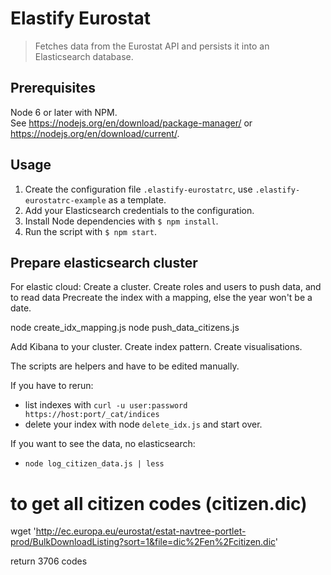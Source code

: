 # Elastify Eurostat

> Fetches data from the Eurostat API and persists it into an Elasticsearch database.

## Prerequisites

Node 6 or later with NPM.  
See <https://nodejs.org/en/download/package-manager/> or <https://nodejs.org/en/download/current/>.

## Usage

1. Create the configuration file `.elastify-eurostatrc`, use `.elastify-eurostatrc-example` as a template.
2. Add your Elasticsearch credentials to the configuration.
3. Install Node dependencies with `$ npm install`.
4. Run the script with `$ npm start`.

## Prepare elasticsearch cluster

For elastic cloud:
Create a cluster. Create roles and users to push data, and to read data
Precreate the index with a mapping, else the year won't be a date.

node create_idx_mapping.js
node push_data_citizens.js

Add Kibana to your cluster. Create index pattern. Create visualisations.

The scripts are helpers and have to be edited manually.

If you have to rerun:
* list indexes with `curl -u user:password https://host:port/_cat/indices`
* delete your index with node `delete_idx.js`
and start over.

If you want to see the data, no elasticsearch: 
* `node log_citizen_data.js | less`

# to get all citizen codes (citizen.dic)
wget  'http://ec.europa.eu/eurostat/estat-navtree-portlet-prod/BulkDownloadListing?sort=1&file=dic%2Fen%2Fcitizen.dic'

return 3706 codes
